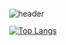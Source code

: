 ![header](https://capsule-render.vercel.app/api?type=soft&color=black&fontColor=FFFFFF&height=300&section=header&text=StarSong%20profile&fontSize=90)


[![Top Langs](https://github-readme-stats.vercel.app/api/top-langs/?username=kami1152&layout=compact)](https://github.com/anuraghazra/github-readme-stats)

